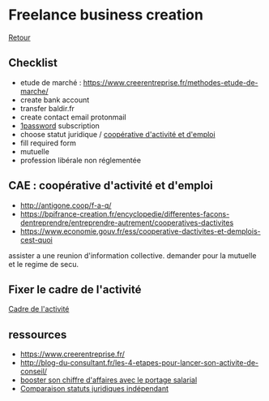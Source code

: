# Freelance business creation

[Retour](README.md)

## Checklist
* etude de marché : https://www.creerentreprise.fr/methodes-etude-de-marche/
* create bank account
* transfer baldir.fr
* create contact email protonmail
* [1password](https://1password.com/teams/pricing/) subscription
* choose statut juridique / [coopérative d'activité et d'emploi](https://www.economie.gouv.fr/ess/cooperative-dactivites-et-demplois-cest-quoi)
* fill required form
* mutuelle
* profession libérale non réglementée

## CAE : coopérative d'activité et d'emploi

* http://antigone.coop/f-a-q/
* https://bpifrance-creation.fr/encyclopedie/differentes-facons-dentreprendre/entreprendre-autrement/cooperatives-dactivites
* https://www.economie.gouv.fr/ess/cooperative-dactivites-et-demplois-cest-quoi

assister a une reunion d'information collective.
demander pour la mutuelle et le regime de secu.

## Fixer le cadre de l'activité

[Cadre de l'activité](/Freelance/Cadre-activite.md)

## ressources

* https://www.creerentreprise.fr/
* http://blog-du-consultant.fr/les-4-etapes-pour-lancer-son-activite-de-conseil/
* [  booster son chiffre d'affaires avec le portage salarial    ]( https://www.linkedin.com/posts/prium-portage-555295153_les-conseils-pour-booster-son-chiffre-daffaires-ugcPost-6562964495088660480-mR5A)
* [Comparaison statuts juridiques indépendant](https://www.lecoindesentrepreneurs.fr/tableau-comparatif-des-structures-unipersonnelles/)
